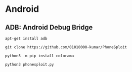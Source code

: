 # Android

## ADB: Android Debug Bridge
`apt-get install adb`

`git clone https://github.com/01010000-kumar/PhoneSploit`

`python3 -m pip install colorama`

`python3 phonesploit.py`
